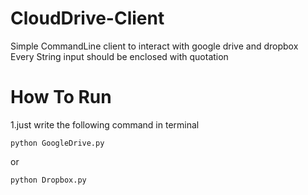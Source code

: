 # CloudDrive-Client
<p>
 Simple CommandLine client to interact with google drive and dropbox <br>
 Every String input should be enclosed with quotation
<p>

# How To Run
1.just write the following command in terminal
``` 
python GoogleDrive.py
```
or
```
python Dropbox.py
```
